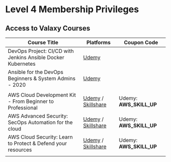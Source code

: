 # Level 4 Membership Privileges

## Access to Valaxy Courses



| Course Title | Platforms | Coupon Code |
|-|-|-|
|DevOps Project: CI/CD with Jenkins Ansible Docker Kubernetes| [Udemy](https://www.udemy.com/course/valaxy-devops/?referralCode=8147A5CF4C8C7D9E253F) | |
|Ansible for the DevOps Beginners & System Admins - 2020| [Udemy](https://www.udemy.com/course/valaxy-ansible/?referralCode=9F36DC2010AEB6D64263) | |
| | | |
| AWS Cloud Development Kit - From Beginner to Professional |[Udemy](https://www.udemy.com/course/aws-cloud-development-kit-from-beginner-to-professional/?referralCode=B7F1B6C78B45ADAF77A9) / [Skillshare](https://www.skillshare.com/r/profile/Kumar/407603333)| Udemy: **AWS_SKILL_UP** |
|AWS Advanced Security: SecOps Automation for the cloud|[Udemy](https://www.udemy.com/course/aws-cloud-security-proactive-way/?referralCode=71DC542AD4481309A441) / [Skillshare](https://www.skillshare.com/r/profile/Kumar/407603333) | Udemy: **AWS_SKILL_UP** |
| AWS Cloud Security: Learn to Protect & Defend your resources | [Udemy](https://www.udemy.com/course/aws-cloud-security/?referralCode=B7F1B6C78B45ADAF77A9) / [Skillshare](https://www.skillshare.com/r/profile/Kumar/407603333) | Udemy: **AWS_SKILL_UP** |
| | |  |


